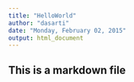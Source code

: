 ```yaml
---
title: "HelloWorld"
author: "dasarti"
date: "Monday, February 02, 2015"
output: html_document
---
```


## This is a markdown file
